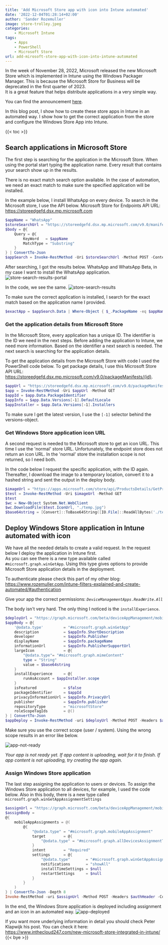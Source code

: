 ```yaml
---
title: 'Add Microsoft Store app with icon into Intune automated'
date: '2022-12-04T01:28:14+02:00'
author: 'Sander Rozemuller'
image: store-trolley.jpeg
categories:
    - Microsoft Intune
tags:
    - Apps
    - PowerShell
    - Microsoft Store
url: add-mirosoft-store-app-with-icon-into-intune-automated
---
```


In the week of November 28, 2022, Microsoft released the new Microsoft Store which is implemented in Intune using the Windows Packager Manager. This is because the Microsoft Store for Business will be deprecated in the first quarter of 2023.  
It is a great feature that helps distribute applications in a very simple way. 

You can find the announcement [here](https://techcommunity.microsoft.com/t5/microsoft-mechanics-blog/updates-to-windows-app-management-in-intune-with-winget/ba-p/3685406).

In this blog post, I show how to create these store apps in Intune in an automated way. I show how to get the correct application from the store and configure the Windows Store App into Intune. 

{{< toc >}}

## Search applications in Microsoft Store
The first step is searching for the application in the Microsoft Store.  When using the portal start typing the application name. Every result that contains your search show up in the results. 

There is no exact match search option available. In the case of automation, we need an exact match to make sure the specified application will be installed. 

In the example below, I install WhatsApp on every device. To search in the Microsoft store, I use the API below. 
Microsoft Store for Endpoints API URL: https://storeedgefd.dsx.mp.microsoft.com

```powershell
$appName = "WhatsApp"
$storeSearchUrl = "https://storeedgefd.dsx.mp.microsoft.com/v9.0/manifestSearch"
$body = @{
    Query = @{
        KeyWord   = $appName
        MatchType = "Substring"
    }
} | ConvertTo-Json
$appSearch = Invoke-RestMethod -Uri $storeSearchUrl -Method POST -ContentType 'application/json' -body $body
```

After searching, I got the results below. WhatsApp and WhatsApp Beta, in my case I want to install the WhatsApp application.
![store-search-results-portal](store-search-results-portal.png)

In the code, we see the same. 
![store-search-results](store-search-results.png)

To make sure the correct application is installed, I search for the exact match based on the application name I provided. 

```powershell
$exactApp = $appSearch.Data | Where-Object { $_.PackageName -eq $appName }
```
### Get the application details from Microsoft Store
In the Microsoft Store, every application has a unique ID. The identifier is the ID we need in the next steps. 
Before adding the application to Intune, we need more information. Based on the identifier a next search is needed. The next search is searching for the application details. 

To get the application details from the Microsoft Store with code I used the PowerShell code below. To get package details, I use this Microsoft Store API URL: https://storeedgefd.dsx.mp.microsoft.com/v9.0/packageManifests/{id}.  

```powershell
$appUrl = "https://storeedgefd.dsx.mp.microsoft.com/v9.0/packageManifests/{0}" -f $exactApp.PackageIdentifier
$app = Invoke-RestMethod -Uri $appUrl -Method GET 
$appId = $app.Data.PackageIdentifier
$appInfo = $app.Data.Versions[-1].DefaultLocale
$appInstaller = $app.Data.Versions[-1].Installers
```
To make sure I get the latest version, I use the ```[-1]``` selector behind the versions-object.

### Get Windows Store application icon URL
A second request is needed to the Microsoft store to get an icon URL. This time I use the 'normal' store URL. Unfortunately, the endpoint store does not return an icon URL. In the 'normal' store the installation scope is not returned, so I need both. 


In the code below I request the specific application, with the ID again. Thereafter, I download the image to a temporary location, convert it to a hashed string and sent the output in the deploy body. 
```powershell
$imageUrl = "https://apps.microsoft.com/store/api/ProductsDetails/GetProductDetailsById/{0}?hl=en-US&gl=US" -f $exactApp.PackageIdentifier
$test = Invoke-RestMethod -Uri $imageUrl -Method GET 
$test
$wc = New-Object System.Net.WebClient
$wc.DownloadFile($test.IconUrl, "./temp.jpg")
$base64string = [Convert]::ToBase64String([IO.File]::ReadAllBytes('./temp.jpg'))
```

## Deploy Windows Store application in Intune automated with icon
We have all the needed details to create a valid request. In the request below I deploy the application in Intune first.  
As you can see there is a new type available called ```#microsoft.graph.winGetApp```. Using this type gives options to provide Microsoft Store application details in the deployment. 

To authenticate please check this part of my other blog: https://www.rozemuller.com/intune-filters-explained-and-create-automated/#authentication

Give your app the correct permissions: *```DeviceManagementApps.ReadWrite.All```*

The body isn't very hard. The only thing I noticed is the ```installExperience```. 

```powershell
$deployUrl = "https://graph.microsoft.com/beta/deviceAppManagement/mobileApps"
$appBody = @{
    '@odata.type'         = "#microsoft.graph.winGetApp"
    description           = $appInfo.ShortDescription
    developer             = $appInfo.Publisher
    displayName           = $appInfo.packageName
    informationUrl        = $appInfo.PublisherSupportUrl
    largeIcon             = @{
        "@odata.type"= "#microsoft.graph.mimeContent"
        type = "String"
        value = $base64string 
    }
    installExperience     = @{
        runAsAccount = $appInstaller.scope
    }
    isFeatured            = $false
    packageIdentifier     = $appId
    privacyInformationUrl = $appInfo.PrivacyUrl
    publisher             = $appInfo.publisher
    repositoryType        = "microsoftStore"
    roleScopeTagIds       = @()
} | ConvertTo-Json 
$appDeploy = Invoke-RestMethod -uri $deployUrl -Method POST -Headers $authHeader -Body $appBody
```

Make sure you use the correct scope (user / system). Using the wrong scope results in an error like below.

![app-not-ready](app-not-ready.png)

*Your app is not ready yet. If app content is uploading, wait for it to finish. If app content is not uploading, try creating the app again.*

### Assign Windows Store application
The last step assigning the application to users or devices. To assign the Windows Store application to all devices, for example, I used the code below.
Also in this body, there is a new type called ```microsoft.graph.winGetAppAssignmentSettings```
```powershell
$assignUrl = "https://graph.microsoft.com/beta/deviceAppManagement/mobileApps/{0}/assign" -f $appDeploy.Id
$assignBody = 
@{
    mobileAppAssignments = @(
        @{
            "@odata.type" = "#microsoft.graph.mobileAppAssignment"
            target        = @{
                "@odata.type" = "#microsoft.graph.allDevicesAssignmentTarget"
            }
            intent        = "Required"
            settings      = @{
                "@odata.type"       = "#microsoft.graph.winGetAppAssignmentSettings"
                notifications       = "showAll"
                installTimeSettings = $null
                restartSettings     = $null
            }
        }
    )
} | ConvertTo-Json -Depth 8
Invoke-RestMethod -uri $assignUrl -Method POST -Headers $authHeader -ContentType 'application/json' -body $assignBody
```

In the end, the Windows Store application is deployed including assignment and an icon in an automated way. 
![app-deployed](app-deployed.png)

If you want more underlying information in detail you should check Peter Klapwijk his post. You can check it here: https://www.inthecloud247.com/new-microsoft-store-integrated-in-intune/
{{< bye >}}